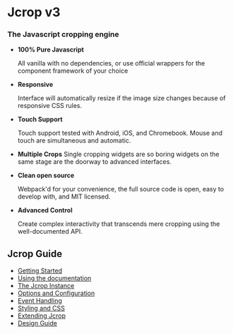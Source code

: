 # Jcrop v3
### The Javascript cropping engine


- **100% Pure Javascript**

  All vanilla with no dependencies, or use official wrappers
  for the component framework of your choice
- **Responsive**

  Interface will automatically resize if the image size changes
  because of responsive CSS rules.
- **Touch Support**

  Touch support tested with Android, iOS, and Chromebook. Mouse and
  touch are simultaneous and automatic.
- **Multiple Crops**
  Single cropping widgets are so boring
  widgets on the same stage are the doorway to advanced interfaces.

- **Clean open source**

  Webpack'd for your convenience, the full source code is
  open, easy to develop with, and MIT licensed.
- **Advanced Control**

  Create complex interactivity that transcends mere
  cropping using the well-documented API.

## Jcrop Guide

* [Getting Started](/blob/3.x/docs/guide/)
* [Using the documentation](/blob/3.x/docs/guide/about.md)
* [The Jcrop Instance](/blob/3.x//guide/instance.md)
* [Options and Configuration](/blob/3.x/docs/guide/options.md)
* [Event Handling](/blob/3.x/docs/guide/events.md)
* [Styling and CSS](/blob/3.x/docs/guide/styling.md)
* [Extending Jcrop](/blob/3.x/docs/guide/extend.md)
* [Design Guide](/blob/3.x/docs/guide/design.md)